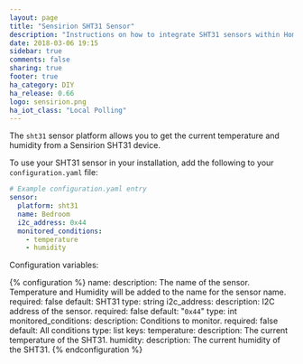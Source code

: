 ```yaml
---
layout: page
title: "Sensirion SHT31 Sensor"
description: "Instructions on how to integrate SHT31 sensors within Home Assistant."
date: 2018-03-06 19:15
sidebar: true
comments: false
sharing: true
footer: true
ha_category: DIY
ha_release: 0.66
logo: sensirion.png
ha_iot_class: "Local Polling"
---
```


The `sht31` sensor platform allows you to get the current temperature and humidity from a Sensirion SHT31 device.

To use your SHT31 sensor in your installation, add the following to your `configuration.yaml` file:

```yaml
# Example configuration.yaml entry
sensor:
  platform: sht31
  name: Bedroom
  i2c_address: 0x44
  monitored_conditions:
    - temperature
    - humidity
```

Configuration variables:

{% configuration %}
  name:
    description: The name of the sensor. Temperature and Humidity will be added to the name for the sensor name.
    required: false
    default: SHT31
    type: string
  i2c_address:
    description: I2C address of the sensor.
    required: false
    default: "`0x44`"
    type: int
  monitored_conditions:
    description: Conditions to monitor.
    required: false
    default: All conditions
    type: list
    keys:
      temperature: 
        description: The current temperature of the SHT31.
      humidity:
        description: The current humidity of the SHT31.
{% endconfiguration %}
